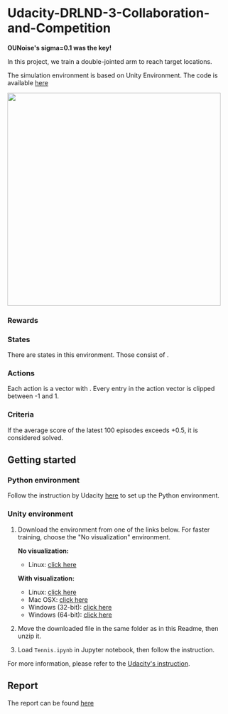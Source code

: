# Udacity-DRLND-3-Collaboration-and-Competition

**OUNoise's sigma=0.1 was the key!**

In this project, we train a double-jointed arm to reach target locations.

The simulation environment is based on Unity Environment. The code is available [here](https://github.com/udacity/deep-reinforcement-learning/tree/master/python/unityagents)

<img src=".gif" width=480>

### Rewards


### States
There are  states in this environment. Those consist of .

### Actions
Each action is a vector with . Every entry in the action vector is clipped between -1 and 1.

### Criteria
If the average score of the latest 100 episodes exceeds +0.5, it is considered solved.

## Getting started

### Python environment
Follow the instruction by Udacity [here](https://github.com/udacity/deep-reinforcement-learning#dependencies) to set up the Python environment. 

### Unity environment
1. Download the environment from one of the links below. For faster training, choose the "No visualization" environment.

    **No visualization:**
    - Linux: [click here]()

    **With visualization:**
    - Linux: [click here]()
    - Mac OSX: [click here]()
    - Windows (32-bit): [click here]()
    - Windows (64-bit): [click here]()

2. Move the downloaded file in the same folder as in this Readme, then unzip it.

3. Load `Tennis.ipynb` in Jupyter notebook, then follow the instruction.

For more information, please refer to the [Udacity's instruction](https://github.com/udacity/deep-reinforcement-learning/tree/master/p2_continuous-control).

## Report
The report can be found [here](Report.md)

